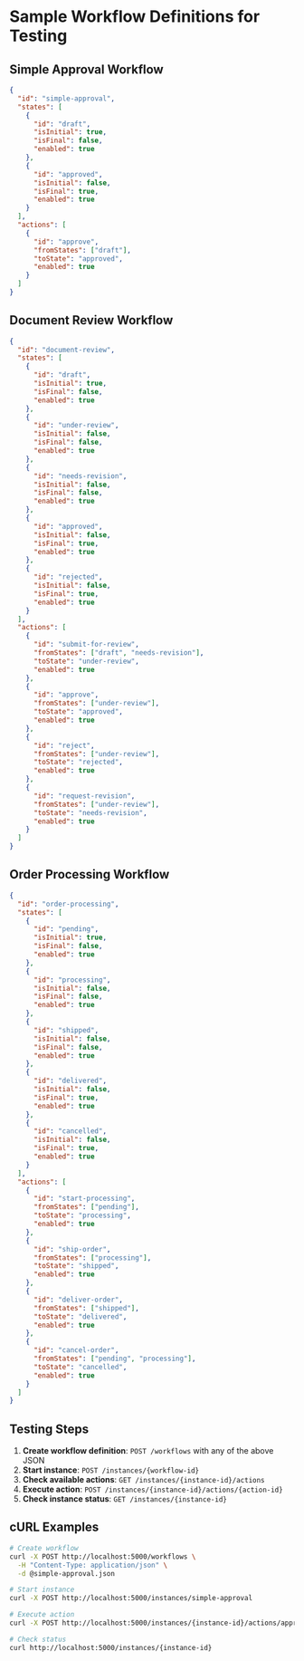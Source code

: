 # Sample Workflow Definitions for Testing

## Simple Approval Workflow

```json
{
  "id": "simple-approval",
  "states": [
    {
      "id": "draft",
      "isInitial": true,
      "isFinal": false,
      "enabled": true
    },
    {
      "id": "approved",
      "isInitial": false,
      "isFinal": true,
      "enabled": true
    }
  ],
  "actions": [
    {
      "id": "approve",
      "fromStates": ["draft"],
      "toState": "approved",
      "enabled": true
    }
  ]
}
```

## Document Review Workflow

```json
{
  "id": "document-review",
  "states": [
    {
      "id": "draft",
      "isInitial": true,
      "isFinal": false,
      "enabled": true
    },
    {
      "id": "under-review",
      "isInitial": false,
      "isFinal": false,
      "enabled": true
    },
    {
      "id": "needs-revision",
      "isInitial": false,
      "isFinal": false,
      "enabled": true
    },
    {
      "id": "approved",
      "isInitial": false,
      "isFinal": true,
      "enabled": true
    },
    {
      "id": "rejected",
      "isInitial": false,
      "isFinal": true,
      "enabled": true
    }
  ],
  "actions": [
    {
      "id": "submit-for-review",
      "fromStates": ["draft", "needs-revision"],
      "toState": "under-review",
      "enabled": true
    },
    {
      "id": "approve",
      "fromStates": ["under-review"],
      "toState": "approved",
      "enabled": true
    },
    {
      "id": "reject",
      "fromStates": ["under-review"],
      "toState": "rejected",
      "enabled": true
    },
    {
      "id": "request-revision",
      "fromStates": ["under-review"],
      "toState": "needs-revision",
      "enabled": true
    }
  ]
}
```

## Order Processing Workflow

```json
{
  "id": "order-processing",
  "states": [
    {
      "id": "pending",
      "isInitial": true,
      "isFinal": false,
      "enabled": true
    },
    {
      "id": "processing",
      "isInitial": false,
      "isFinal": false,
      "enabled": true
    },
    {
      "id": "shipped",
      "isInitial": false,
      "isFinal": false,
      "enabled": true
    },
    {
      "id": "delivered",
      "isInitial": false,
      "isFinal": true,
      "enabled": true
    },
    {
      "id": "cancelled",
      "isInitial": false,
      "isFinal": true,
      "enabled": true
    }
  ],
  "actions": [
    {
      "id": "start-processing",
      "fromStates": ["pending"],
      "toState": "processing",
      "enabled": true
    },
    {
      "id": "ship-order",
      "fromStates": ["processing"],
      "toState": "shipped",
      "enabled": true
    },
    {
      "id": "deliver-order",
      "fromStates": ["shipped"],
      "toState": "delivered",
      "enabled": true
    },
    {
      "id": "cancel-order",
      "fromStates": ["pending", "processing"],
      "toState": "cancelled",
      "enabled": true
    }
  ]
}
```

## Testing Steps

1. **Create workflow definition**: `POST /workflows` with any of the above JSON
2. **Start instance**: `POST /instances/{workflow-id}`
3. **Check available actions**: `GET /instances/{instance-id}/actions`
4. **Execute action**: `POST /instances/{instance-id}/actions/{action-id}`
5. **Check instance status**: `GET /instances/{instance-id}`

## cURL Examples

```bash
# Create workflow
curl -X POST http://localhost:5000/workflows \
  -H "Content-Type: application/json" \
  -d @simple-approval.json

# Start instance
curl -X POST http://localhost:5000/instances/simple-approval

# Execute action
curl -X POST http://localhost:5000/instances/{instance-id}/actions/approve

# Check status
curl http://localhost:5000/instances/{instance-id}
```
